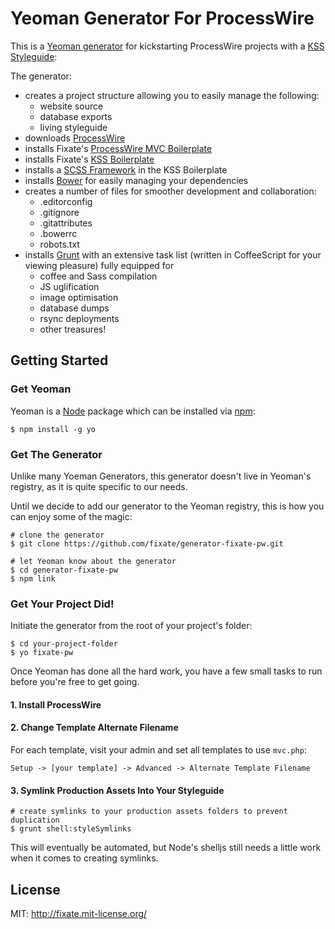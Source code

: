 # Yeoman Generator For ProcessWire

This is a [Yeoman generator](http://yeoman.io) for kickstarting ProcessWire projects with a [KSS Styleguide](http://github.com/kneath/kss):

The generator:

- creates a project structure allowing you to easily manage the following:
	- website source
	- database exports
	- living styleguide
- downloads [ProcessWire](http://processwire.com)
- installs Fixate's [ProcessWire MVC Boilerplate](http://github.com/fixate/pw-mvc-boilerplate)
- installs Fixate's [KSS Boilerplate](http://github.com/fixate/kss-boilerplate)
- installs a [SCSS Framework](http://github.com/larrybotha/styleguide) in the KSS Boilerplate
- installs [Bower](http://bower.io) for easily managing your dependencies
- creates a number of files for smoother development and collaboration:
	- .editorconfig
	- .gitignore
	- .gitattributes
	- .bowerrc
	- robots.txt
- installs [Grunt](http://gruntjs.com) with an extensive task list (written in CoffeeScript for your viewing pleasure) fully equipped for
	- coffee and Sass compilation
	- JS uglification
	- image optimisation
	- database dumps
	- rsync deployments
	- other treasures!

## Getting Started

### Get Yeoman

Yeoman is a [Node](http://nodejs.org]) package which can be installed via [npm](http://npmks.org):

```
$ npm install -g yo
```

### Get The Generator

Unlike many Yoeman Generators, this generator doesn't live in Yeoman's registry, as it is quite specific to our needs.

Until we decide to add our generator to the Yeoman registry, this is how you can enjoy some of the magic:

```
# clone the generator
$ git clone https://github.com/fixate/generator-fixate-pw.git

# let Yeoman know about the generator
$ cd generator-fixate-pw
$ npm link
```

### Get Your Project Did!

Initiate the generator from the root of your project's folder:

```
$ cd your-project-folder
$ yo fixate-pw
```

Once Yeoman has done all the hard work, you have a few small tasks to run before you're free to get going.

#### 1. Install ProcessWire

#### 2. Change Template Alternate Filename

For each template, visit your admin and set all templates to use `mvc.php`:

```
Setup -> [your template] -> Advanced -> Alternate Template Filename
```

#### 3. Symlink Production Assets Into Your Styleguide

```
# create symlinks to your production assets folders to prevent duplication
$ grunt shell:styleSymlinks
```

This will eventually be automated, but Node's shelljs still needs a little work when it comes to creating symlinks.

## License

MIT: http://fixate.mit-license.org/

